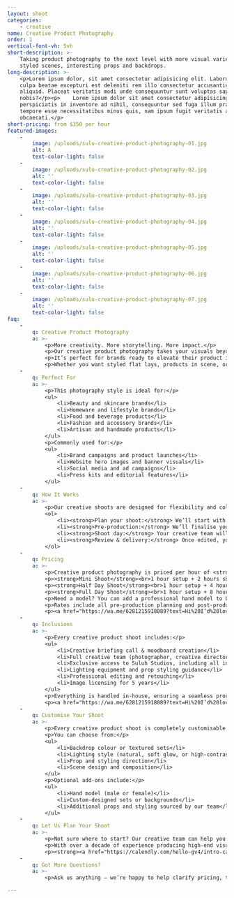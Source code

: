 ```yaml
---
layout: shoot
categories:
    - creative
name: Creative Product Photography
order: 1
vertical-font-vh: 5vh
short-description: >-
    Taking product photography to the next level with more visual variety,
    styled scenes, interesting props and backdrops.
long-description: >-
    <p>Lorem ipsum dolor, sit amet consectetur adipisicing elit. Laborum in
    culpa beatae excepturi est deleniti rem illo consectetur accusantium
    aliquid. Placeat veritatis modi unde consequuntur sunt voluptas sapiente hic
    nobis?</p><p>    Lorem ipsum dolor sit amet consectetur adipisicing elit. Ex
    perspiciatis in inventore ad nihil, consequuntur sed fuga illum praesentium
    tempore esse necessitatibus minus quis, nam ipsum fugit veritatis aut
    obcaecati.</p>
short-pricing: from $350 per hour
featured-images:
    -
        image: /uploads/sulu-creative-product-photography-01.jpg
        alt: A
        text-color-light: false
    -
        image: /uploads/sulu-creative-product-photography-02.jpg
        alt: ''
        text-color-light: false
    -
        image: /uploads/sulu-creative-product-photography-03.jpg
        alt: ''
        text-color-light: false
    -
        image: /uploads/sulu-creative-product-photography-04.jpg
        alt: ''
        text-color-light: false
    -
        image: /uploads/sulu-creative-product-photography-05.jpg
        alt: ''
        text-color-light: false
    -
        image: /uploads/sulu-creative-product-photography-06.jpg
        alt: ''
        text-color-light: false
    -
        image: /uploads/sulu-creative-product-photography-07.jpg
        alt: ''
        text-color-light: false
faq:
    -
        q: Creative Product Photography
        a: >-
            <p>More creativity. More storytelling. More impact.</p>
            <p>Our creative product photography takes your visuals beyond the basics, with styled sets, textured backdrops, and intentional lighting designed to tell your brand story.</p>
            <p>It’s perfect for brands ready to elevate their product imagery into something that feels aspirational, editorial, and unique — all with the same elevated Suluh production quality that makes every detail shine.</p>
            <p>Whether you want styled flat lays, products in scene, or creative compositions with props and textures, we’ll design and deliver a shoot that feels unmistakably yours.</p>
    -
        q: Perfect For
        a: >-
            <p>This photography style is ideal for:</p>
            <ul>
                <li>Beauty and skincare brands</li>
                <li>Homeware and lifestyle brands</li>
                <li>Food and beverage products</li>
                <li>Fashion and accessory brands</li>
                <li>Artisan and handmade products</li>
            </ul>
            <p>Commonly used for:</p>
            <ul>
                <li>Brand campaigns and product launches</li>
                <li>Website hero images and banner visuals</li>
                <li>Social media and ad campaigns</li>
                <li>Press kits and editorial features</li>
            </ul>
    -
        q: How It Works
        a: >-
            <p>Our creative shoots are designed for flexibility and collaboration, allowing more experimentation, variety, and storytelling throughout your shoot.</p>
            <ol>
                <li><strong>Plan your shoot:</strong> We’ll start with a creative briefing call to understand your brand, visual goals, and campaign concept. From there, our team will put together your creative direction and moodboard.</li>
                <li><strong>Pre-production:</strong> We’ll finalise your concept, source props and materials if needed, plan lighting setups, and create a detailed shoot plan and timeline so the day runs seamlessly.</li>
                <li><strong>Shoot day:</strong> Your creative team will include a lead photographer, creative director, production manager, and 2x shoot assistants — all working together to bring your vision to life. You’ll have full flexibility to experiment with angles, lighting, styling, and compositions throughout the shoot.</li>
                <li><strong>Review & delivery:</strong> Once edited, your final images are uploaded to a private gallery for review, with all post-production and retouching included.</li>
            </ol>
    -
        q: Pricing
        a: >-
            <p>Creative product photography is priced per hour of <strong>shoot time</strong> to give you full flexibility and creative freedom. Each session includes your full creative team, exclusive studio rental, all equipment, and post-production — everything under one simple rate.</p>
            <p><strong>Mini Shoot</strong><br>1 hour setup + 2 hours shoot time = $1,650 ($550/hour)</p>
            <p><strong>Half Day Shoot</strong><br>1 hour setup + 4 hours shoot time = $2,500 ($500/hour)</p>
            <p><strong>Full Day Shoot</strong><br>1 hour setup + 8 hours shoot time = $4,050 ($450/hour)</p>
            <p>Need a model? You can add a professional hand model to bring your products to life. Model sourcing is included in your package, with model fees typically ranging from $50–$100 per hour.</p>
            <p>Rates include all pre-production planning and post-production editing and retouching.</p>
            <p><a href="https://wa.me/6281215918089?text=Hi%20I’d%20love%20more%20details%20about%20the%20pricing%20for%20Creative%20Product%20photography%20at%20Suluh%20Studio">See full pricing details below.</a></p>
    -
        q: Inclusions
        a: >-
            <p>Every creative product shoot includes:</p>
            <ul>
                <li>Creative briefing call & moodboard creation</li>
                <li>Full creative team (photographer, creative director, production manager, 2x assistants)</li>
                <li>Exclusive access to Suluh Studios, including all indoor & outdoor studio spaces</li>
                <li>Lighting equipment and prop styling guidance</li>
                <li>Professional editing and retouching</li>
                <li>Image licensing for 5 years</li>
            </ul>
            <p>Everything is handled in-house, ensuring a seamless process and a final result that’s cohesive, creative, and on-brand.</p>
            <p><a href="https://wa.me/6281215918089?text=Hi%20I’d%20love%20more%20details%20about%20the%20pricing%20for%20Creative%20Product%20photography%20at%20Suluh%20Studio">See full pricing details below.</a></p>
    -
        q: Customise Your Shoot
        a: >-
            <p>Every creative product shoot is completely customisable to your brand aesthetic.</p>
            <p>You can choose from:</p>
            <ul>
                <li>Backdrop colour or textured sets</li>
                <li>Lighting style (natural, soft glow, or high-contrast studio light)</li>
                <li>Prop and styling direction</li>
                <li>Scene design and composition</li>
            </ul>
            <p>Optional add-ons include:</p>
            <ul>
                <li>Hand model (male or female)</li>
                <li>Custom-designed sets or backgrounds</li>
                <li>Additional props and styling sourced by our team</li>
            </ul>
    -
        q: Let Us Plan Your Shoot
        a: >-
            <p>Not sure where to start? Our creative team can help you design the perfect shoot concept from start to finish.</p>
            <p>With over a decade of experience producing high-end visual campaigns, we’ll guide you through the creative process — from concept and styling through to shoot day and delivery.</p>
            <p><strong><a href="https://calendly.com/hello-gv4/intro-call">Book a complimentary call</a></strong> and let’s start planning your dream shoot.</p>
    -
        q: Got More Questions?
        a: >-
            <p>Ask us anything — we’re happy to help clarify pricing, timelines, workflow, or review your moodboard and let you know what’s possible for your shoot.</p>

---
```


